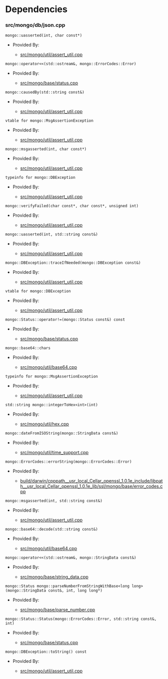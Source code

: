
# Dependencies

### src/mongo/db/json.cpp

<div></div>

    mongo::uasserted(int, char const*)

- Provided By:

    - [src/mongo/util/assert\_util.cpp](../../../utilities)

<div></div>

    mongo::operator<<(std::ostream&, mongo::ErrorCodes::Error)

- Provided By:

    - [src/mongo/base/status.cpp](../../../base\_utilites)

<div></div>

    mongo::causedBy(std::string const&)

- Provided By:

    - [src/mongo/util/assert\_util.cpp](../../../utilities)

<div></div>

    vtable for mongo::MsgAssertionException

- Provided By:

    - [src/mongo/util/assert\_util.cpp](../../../utilities)

<div></div>

    mongo::msgasserted(int, char const*)

- Provided By:

    - [src/mongo/util/assert\_util.cpp](../../../utilities)

<div></div>

    typeinfo for mongo::DBException

- Provided By:

    - [src/mongo/util/assert\_util.cpp](../../../utilities)

<div></div>

    mongo::verifyFailed(char const*, char const*, unsigned int)

- Provided By:

    - [src/mongo/util/assert\_util.cpp](../../../utilities)

<div></div>

    mongo::uasserted(int, std::string const&)

- Provided By:

    - [src/mongo/util/assert\_util.cpp](../../../utilities)

<div></div>

    mongo::DBException::traceIfNeeded(mongo::DBException const&)

- Provided By:

    - [src/mongo/util/assert\_util.cpp](../../../utilities)

<div></div>

    vtable for mongo::DBException

- Provided By:

    - [src/mongo/util/assert\_util.cpp](../../../utilities)

<div></div>

    mongo::Status::operator!=(mongo::Status const&) const

- Provided By:

    - [src/mongo/base/status.cpp](../../../base\_utilites)

<div></div>

    mongo::base64::chars

- Provided By:

    - [src/mongo/util/base64.cpp](../../../utilities)

<div></div>

    typeinfo for mongo::MsgAssertionException

- Provided By:

    - [src/mongo/util/assert\_util.cpp](../../../utilities)

<div></div>

    std::string mongo::integerToHex<int>(int)

- Provided By:

    - [src/mongo/util/hex.cpp](../../../utilities)

<div></div>

    mongo::dateFromISOString(mongo::StringData const&)

- Provided By:

    - [src/mongo/util/time\_support.cpp](../../../utilities)

<div></div>

    mongo::ErrorCodes::errorString(mongo::ErrorCodes::Error)

- Provided By:

    - [build/darwin/cpppath\_\_usr\_local\_Cellar\_openssl\_1.0.1e\_include/libpath\_\_usr\_local\_Cellar\_openssl\_1.0.1e\_lib/ssl/mongo/base/error\_codes.cpp](../../../base\_utilites)

<div></div>

    mongo::msgasserted(int, std::string const&)

- Provided By:

    - [src/mongo/util/assert\_util.cpp](../../../utilities)

<div></div>

    mongo::base64::decode(std::string const&)

- Provided By:

    - [src/mongo/util/base64.cpp](../../../utilities)

<div></div>

    mongo::operator<<(std::ostream&, mongo::StringData const&)

- Provided By:

    - [src/mongo/base/string\_data.cpp](../../../base\_utilites)

<div></div>

    mongo::Status mongo::parseNumberFromStringWithBase<long long>(mongo::StringData const&, int, long long*)

- Provided By:

    - [src/mongo/base/parse\_number.cpp](../../../base\_utilites)

<div></div>

    mongo::Status::Status(mongo::ErrorCodes::Error, std::string const&, int)

- Provided By:

    - [src/mongo/base/status.cpp](../../../base\_utilites)

<div></div>

    mongo::DBException::toString() const

- Provided By:

    - [src/mongo/util/assert\_util.cpp](../../../utilities)
